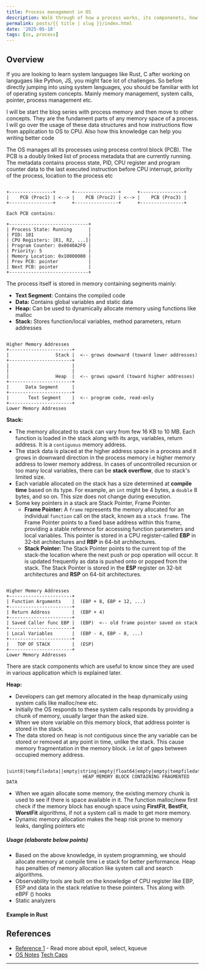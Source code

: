 ```yaml
---
title: Process management in OS
description: Walk through of how a process works, its componenets, how the CPU interacts with the process. Have also described how this can be used practically.
permalink: posts/{{ title | slug }}/index.html
date: '2025-05-18'
tags: [os, process]
---
```


## Overview
If you are looking to learn system languages like Rust, C after working on langugaes like Python, JS, you might face lot of challenges. So before directly jumping into using system languages, you should be familiar with lot of operating system concepts. Mainly memory management, system calls, pointer, process management etc.  

I will be start the blog series with process memory and then move to other concepts.
They are the fundament parts of any memory space of a process. I will go over the usage of these data structures and how instructions flow from application to OS to CPU. Also how this knowledge can help you writing better code

The OS manages all its processes using process control block (PCB). The PCB is a doubly linked list of process metadata that are currently running. The metadata contains process state, PID, CPU register and program counter data to the last executed instruction before CPU interrupt, priority of the process, location to the process etc		

```

+----------------+      +----------------+      +----------------+
|    PCB (Proc1) | <--> |    PCB (Proc2) | <--> |    PCB (Proc3) |
+----------------+      +----------------+      +----------------+

Each PCB contains:

+-----------------------------+
| Process State: Running      |
| PID: 101                    |
| CPU Registers: [R1, R2, ...]|
| Program Counter: 0x0040A2F0 |
| Priority: 5                 |
| Memory Location: 0x10000000 |
| Prev PCB: pointer           |
| Next PCB: pointer           |
+-----------------------------+

```


The process itself is stored in memory containing segments mainly: 
- **Text Segment**: Contains the compiled code
- **Data:** Contains global variables and static data
- **Heap:** Can be used to dynamically allocate memory using functions like malloc
- **Stack:** Stores function/local variables, method parameters, return addresses

```

Higher Memory Addresses
+-----------------------+
|                 Stack |  <-- grows downward (toward lower addresses)
+-----------------------+
|                       |
|                       |
|                 Heap  |  <-- grows upward (toward higher addresses)
+-----------------------+
|      Data Segment     |
+-----------------------+
|       Text Segment    |  <-- program code, read-only
+-----------------------+
Lower Memory Addresses

```


**Stack:**
- The memory allocated to stack can vary from few 16 KB to 10 MB. Each function is loaded in the stack along with its args, variables, return address. It is a `contiguous` memory address.
- The stack data is placed at the higher address space in a process and it grows in downward direction in the process memory i.e higher memory address to lower memory address. In cases of uncontrolled recursion or too many local variables, there can be **stack overflow**, due to stack's limited size.
- Each variable allocated on the stack has a size determined at **compile time** based on its type. For example, an `int` might be 4 bytes, a `double` 8 bytes, and so on. This size does not change during execution.
- Some key pointers in a stack are Stack Pointer, Frame Pointer. 
	- **Frame Pointer:** A `frame` represents the memory allocated for an individual `function` call on the stack, known as a `stack frame`. The Frame Pointer points to a fixed base address within this frame, providing a stable reference for accessing function parameters and local variables. This pointer is stored in a CPU register-called **EBP** in 32-bit architectures and **RBP** in 64-bit architectures.
	- **Stack Pointer:**  The Stack Pointer points to the current top of the stack-the location where the next push or pop operation will occur. It is updated frequently as data is pushed onto or popped from the stack. The Stack Pointer is stored in the **ESP** register on 32-bit architectures and **RSP** on 64-bit architectures.


```

Higher Memory Addresses
+-----------------------+
| Function Arguments    |  (EBP + 8, EBP + 12, ...)
+-----------------------+
| Return Address        |  (EBP + 4)
+-----------------------+
| Saved Caller func EBP |  (EBP)  <-- old frame pointer saved on stack
+-----------------------+
| Local Variables       |  (EBP - 4, EBP - 8, ...)
+-----------------------+
| 	TOP OF STACK        |  (ESP)
+-----------------------+
Lower Memory Addresses

```

There are stack components which are useful to know since they are used in various application 
which is explained later.


**Heap:**
- Developers can get memory allocated in the heap dynamically using system calls like malloc/new etc. 
- Initially the OS responds to these system calls responds by providing a chunk of memory, usually larger than the asked size.
- When we store variable on this memory block, that address pointer is stored in the stack. 
- The data stored on heap is not contiguous since the any variable can be stored or removed at any point in time, unlike the stack. This cause memory fragmentation in the memory block. i.e lot of gaps between occupied memory address.

```

|uint8|tempfiledata||empty|string|empty|float64|empty|empty|tempfiledata|empty
			    			HEAP MEMORY BLOCK CONTAINING FRAGMENTED DATA
```

- When we again allocate some memory, the existing memory chunk is used to see if there is space available in it. The function malloc/new first check if the memory block has enough space using **FirstFit**, **BestFit**, **WorstFit** algorithms, if not a system call is made to get more memory.
- Dynamic memory allocation makes the heap risk prone to memory leaks, dangling pointers etc

##### Usage (elaborate below points)
- Based on the above knowledge, in system programming, we should allocate memory at compile time i.e stack for better performance. Heap has penalties of memory allocation like system call and search algorithms.
- Observability tools are built on the knowledge of CPU register like EBP, ESP and data in the stack relative to these pointers. This along with eBPF () hooks
- Static analyzers


#### Example in Rust


## References
- [Reference 1](URL) - Read more about epoll, select, kqueue 
- [OS Notes](https://www.cs.uic.edu/~jbell/CourseNotes/OperatingSystems/3_Processes.html) [Tech Caps](https://techcaps.ie/components-of-a-process-in-operating-system/)

---

